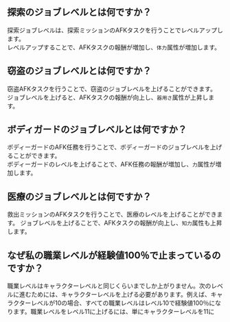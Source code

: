 ## 探索のジョブレベルとは何ですか？
探索ジョブレベルは、探索ミッションのAFKタスクを行うことでレベルアップします。  
レベルアップすることで、AFKタスクの報酬が増加し、`体力`属性が増加します。

## 窃盗のジョブレベルとは何ですか？
窃盗AFKタスクを行うことで、窃盗のジョブレベルを上げることができます。  
ジョブレベルを上げると、AFKタスクの報酬が向上し、`器用さ`属性が上昇します。

## ボディガードのジョブレベルとは何ですか？
ボディーガードのAFK任務を行うことで、ボディーガードのジョブレベルを上げることができます。  
ボディーガードのレベルを上げることで、AFK任務の報酬が増加し、`力`属性が増加します。

## 医療のジョブレベルとは何ですか？
救出ミッションのAFKタスクを行うことで、医療のレベルを上げることができます。
ジョブレベルを上げることで、AFKタスクの報酬が向上し、`知力`属性も上昇します。

## なぜ私の職業レベルが経験値100％で止まっているのですか？ 
職業レベルはキャラクターレベルと同じくらいまでしか上がりません。次のレベルに進むためには、キャラクターレベルを上げる必要があります。例えば、キャラクターレベルが10の場合、すべての職業レベルはレベル10で経験値100％になります。職業レベルをレベル11に上げるには、単にキャラクターレベルを11に
